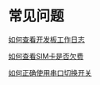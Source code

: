 # 常见问题

[如何查看开发板工作日志](faqs/如何查看开发板工作日志.md)

[如何查看SIM卡是否欠费](faqs/如何查看SIM卡是否欠费.md)

[如何正确使用串口切换开关](faqs/如何正确使用串口切换开关.md)